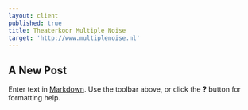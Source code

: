 ```yaml
---
layout: client
published: true
title: Theaterkoor Multiple Noise
target: 'http://www.multiplenoise.nl'
---
```

## A New Post

Enter text in [Markdown](http://daringfireball.net/projects/markdown/). Use the toolbar above, or click the **?** button for formatting help.
